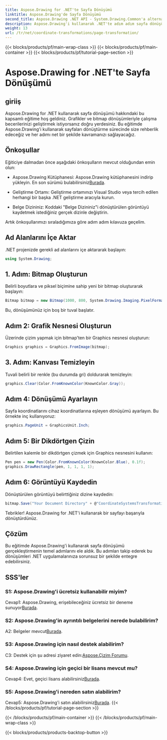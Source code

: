```yaml
---
title: Aspose.Drawing for .NET'te Sayfa Dönüşümü
linktitle: Aspose.Drawing'de Sayfa Dönüşümü
second_title: Aspose.Drawing .NET API - System.Drawing.Common'a alternatif
description: Aspose.Drawing'i kullanarak .NET'te adım adım sayfa dönüşümlerini öğrenin. Bu kapsamlı eğitimle grafik becerilerinizi geliştirin.
weight: 13
url: /tr/net/coordinate-transformations/page-transformation/
---
```


{{< blocks/products/pf/main-wrap-class >}}
{{< blocks/products/pf/main-container >}}
{{< blocks/products/pf/tutorial-page-section >}}

# Aspose.Drawing for .NET'te Sayfa Dönüşümü

## giriiş

Aspose.Drawing for .NET kullanarak sayfa dönüşümü hakkındaki bu kapsamlı eğitime hoş geldiniz. Grafikler ve bitmap dönüşümleriyle çalışma becerilerinizi geliştirmek istiyorsanız doğru yerdesiniz. Bu eğitimde Aspose.Drawing'i kullanarak sayfaları dönüştürme sürecinde size rehberlik edeceğiz ve her adımı net bir şekilde kavramanızı sağlayacağız.

## Önkoşullar

Eğiticiye dalmadan önce aşağıdaki önkoşulların mevcut olduğundan emin olun:

-  Aspose.Drawing Kütüphanesi: Aspose.Drawing kütüphanesini indirip yükleyin. En son sürümü bulabilirsiniz[Burada](https://releases.aspose.com/drawing/net/).

- Geliştirme Ortamı: Geliştirme ortamınızı Visual Studio veya tercih edilen herhangi bir başka .NET geliştirme aracıyla kurun.

- Belge Dizininiz: Koddaki "Belge Dizininiz"i dönüştürülen görüntüyü kaydetmek istediğiniz gerçek dizinle değiştirin.

Artık önkoşullarımızı sıraladığımıza göre adım adım kılavuza geçelim.

## Ad Alanlarını İçe Aktar

.NET projenizde gerekli ad alanlarını içe aktararak başlayın:

```csharp
using System.Drawing;
```

## 1. Adım: Bitmap Oluşturun

Belirli boyutlara ve piksel biçimine sahip yeni bir bitmap oluşturarak başlayın:

```csharp
Bitmap bitmap = new Bitmap(1000, 800, System.Drawing.Imaging.PixelFormat.Format32bppPArgb);
```

Bu, dönüşümünüz için boş bir tuval başlatır.

## Adım 2: Grafik Nesnesi Oluşturun

Üzerinde çizim yapmak için bitmap'ten bir Graphics nesnesi oluşturun:

```csharp
Graphics graphics = Graphics.FromImage(bitmap);
```

## 3. Adım: Kanvası Temizleyin

Tuvali belirli bir renkle (bu durumda gri) doldurarak temizleyin:

```csharp
graphics.Clear(Color.FromKnownColor(KnownColor.Gray));
```

## Adım 4: Dönüşümü Ayarlayın

Sayfa koordinatlarını cihaz koordinatlarına eşleyen dönüşümü ayarlayın. Bu örnekte inç kullanıyoruz:

```csharp
graphics.PageUnit = GraphicsUnit.Inch;
```

## Adım 5: Bir Dikdörtgen Çizin

Belirtilen kalemle bir dikdörtgen çizmek için Graphics nesnesini kullanın:

```csharp
Pen pen = new Pen(Color.FromKnownColor(KnownColor.Blue), 0.1f);
graphics.DrawRectangle(pen, 1, 1, 1, 1);
```

## Adım 6: Görüntüyü Kaydedin

Dönüştürülen görüntüyü belirttiğiniz dizine kaydedin:

```csharp
bitmap.Save("Your Document Directory" + @"CoordinateSystemsTransformations\PageTransformation_out.png");
```

Tebrikler! Aspose.Drawing for .NET'i kullanarak bir sayfayı başarıyla dönüştürdünüz.

## Çözüm

Bu eğitimde Aspose.Drawing'i kullanarak sayfa dönüşümü gerçekleştirmenin temel adımlarını ele aldık. Bu adımları takip ederek bu dönüşümleri .NET uygulamalarınıza sorunsuz bir şekilde entegre edebilirsiniz.

## SSS'ler

### S1: Aspose.Drawing'i ücretsiz kullanabilir miyim?

 Cevap1: Aspose.Drawing, erişebileceğiniz ücretsiz bir deneme sunuyor[Burada](https://releases.aspose.com/).

### S2: Aspose.Drawing'in ayrıntılı belgelerini nerede bulabilirim?

 A2: Belgeler mevcut[Burada](https://reference.aspose.com/drawing/net/).

### S3: Aspose.Drawing için nasıl destek alabilirim?

 C3: Destek için şu adresi ziyaret edin:[Aspose.Çizim Forumu](https://forum.aspose.com/c/diagram/17).

### S4: Aspose.Drawing için geçici bir lisans mevcut mu?

 Cevap4: Evet, geçici lisans alabilirsiniz[Burada](https://purchase.aspose.com/temporary-license/).

### S5: Aspose.Drawing'i nereden satın alabilirim?

 Cevap5: Aspose.Drawing'i satın alabilirsiniz[Burada](https://purchase.aspose.com/buy).
{{< /blocks/products/pf/tutorial-page-section >}}

{{< /blocks/products/pf/main-container >}}
{{< /blocks/products/pf/main-wrap-class >}}

{{< blocks/products/products-backtop-button >}}
